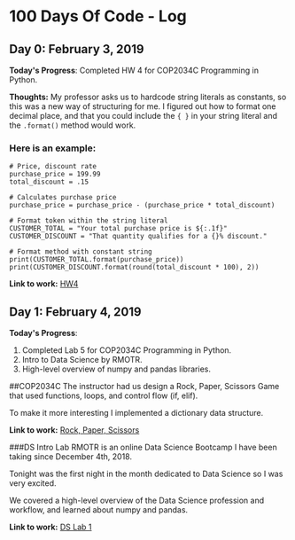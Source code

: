 # 100 Days Of Code - Log

## Day 0: February 3, 2019

**Today's Progress**: Completed HW 4 for COP2034C Programming in Python.

**Thoughts:** My professor asks us to hardcode string literals as constants, so this was a new way of structuring for me.  I figured out how to format one decimal place, and that you could include the ```{ }``` in your string literal and the ```.format()``` method would work.  

### Here is an  example:

```
# Price, discount rate
purchase_price = 199.99
total_discount = .15

# Calculates purchase price
purchase_price = purchase_price - (purchase_price * total_discount)

# Format token within the string literal
CUSTOMER_TOTAL = "Your total purchase price is ${:.1f}"
CUSTOMER_DISCOUNT = "That quantity qualifies for a {}% discount."

# Format method with constant string
print(CUSTOMER_TOTAL.format(purchase_price))
print(CUSTOMER_DISCOUNT.format(round(total_discount * 100), 2))
```

**Link to work:** [HW4](https://repl.it/@gorbulus/COP2034CHW4)



## Day 1: February 4, 2019

**Today's Progress**: 
1. Completed Lab 5 for COP2034C Programming in Python.
2. Intro to Data Science by RMOTR.  
3. High-level overview of numpy and pandas libraries.

##COP2034C The instructor had us design a Rock, Paper, Scissors Game that used functions, loops, and control flow (if, elif).  

To make it more interesting I implemented a dictionary data structure.

**Link to work:** [Rock, Paper, Scissors](https://repl.it/@gorbulus/COP2034CLab5)

###DS Intro Lab RMOTR is an online Data Science Bootcamp I have been taking since December 4th, 2018.  

Tonight was the first night in the month dedicated to Data Science so I was very excited.

We covered a high-level overview of the Data Science profession and workflow, and learned about numpy and pandas.

**Link to work:** [DS Lab 1](https://notebooks.rmotr.com/gorbulus/ds-intro_lab/lab)






